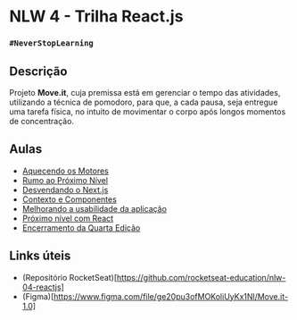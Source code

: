 # NLW 4 - Trilha React.js 

### `#NeverStopLearning`

## Descrição

Projeto **Move\.it**, cuja premissa está em gerenciar o tempo das atividades, utilizando a técnica de pomodoro, para que, a cada pausa, seja entregue uma tarefa física, no intuito de movimentar o corpo após longos momentos de concentração.

## Aulas

- [Aquecendo os Motores](https://youtu.be/5CZmkjFHe4U)
- [Rumo ao Próximo Nível](https://youtu.be/XDFlV76UJuA)
- [Desvendando o Next.js](https://youtu.be/7ceWRavb6Ac)
- [Contexto e Componentes](https://youtu.be/ArqCBqN7zzc)
- [Melhorando a usabilidade da aplicação](https://youtu.be/gZA1IjCRF0c)
- [Próximo nível com React](https://youtu.be/nId4TNW4tlI)
- [Encerramento da Quarta Edição](https://youtu.be/p0OhKagYdK8)

## Links úteis

- (Repositório RocketSeat)[https://github.com/rocketseat-education/nlw-04-reactjs]
- (Figma)[https://www.figma.com/file/ge20pu3ofMOKoliUyKx1Nl/Move.it-1.0]
